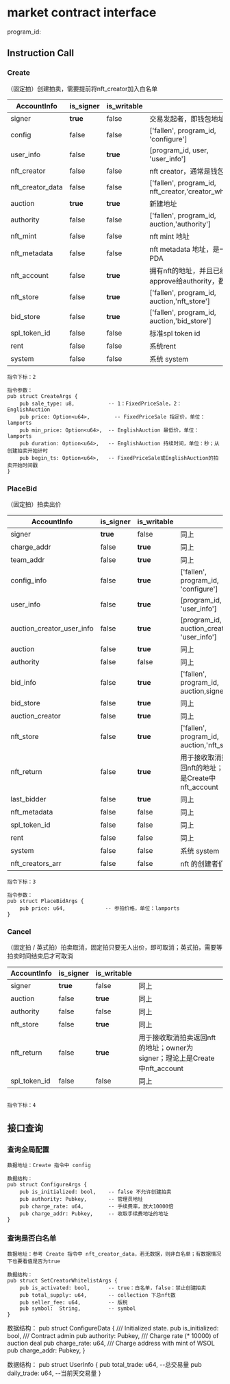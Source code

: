 # market contract interface

program_id: 

## Instruction Call

### Create

（固定拍）创建拍卖，需要提前将nft_creator加入白名单

| AccountInfo      | is_signer | is_writable |                                                           |
| ---------------- | --------- | ----------- | --------------------------------------------------------- |
| signer           | **true**  | false       | 交易发起者，即钱包地址                                    |
| config           | false     | false       | ['fallen', program_id, 'configure']       
| user_info        | false     | **true**    | [program_id, user, 'user_info']              
| nft_creator      | false     | false       | nft creator，通常是钱包地址                               |
| nft_creator_data | false     | false       | ['fallen', program_id, nft_creator,'creator_whitelist'] |
| auction          | **true**  | **true**    | 新建地址                                                  |
| authority        | false     | false       | ['fallen', program_id, auction,'authority']             |
| nft_mint         | false     | false       | nft mint 地址                                             |
| nft_metadata     | false     | false       | nft metadata 地址，是一个PDA                              |
| nft_account      | false     | **true**    | 拥有nft的地址，并且已经approve给authority，数量为1        |
| nft_store        | false     | **true**    | ['fallen', program_id, auction,'nft_store']             |
| bid_store        | false     | **true**    | ['fallen', program_id, auction,'bid_store']             |
| spl_token_id     | false     | false       | 标准spl token id                                          |
| rent             | false     | false       | 系统rent                                                  |
| system           | false     | false       | 系统 system                                               |

```
指令下标：2

指令参数：
pub struct CreateArgs {
    pub sale_type: u8,           -- 1：FixedPriceSale，2：EnglishAuction
    pub price: Option<u64>,		   -- FixedPriceSale 指定价，单位：lamports
    pub min_price: Option<u64>,  -- EnglishAuction 最低价，单位：lamports
    pub duration: Option<u64>,   -- EnglishAuction 持续时间，单位：秒；从创建拍卖开始计时
    pub begin_ts: Option<u64>,	 -- FixedPriceSale或EnglishAuction的拍卖开始时间戳
}
```

### PlaceBid

（固定拍）拍卖出价

| AccountInfo  | is_signer | is_writable |                                                              |
| ------------ | --------- | ----------- | ------------------------------------------------------------ |
| signer       | **true**  | false       | 同上                                                         |
| charge_addr  | false     | **true**    | 同上                                                         |
| team_addr    | false     | **true**    | 同上                                                         |
| config_info  | false     | **true**    |['fallen', program_id, 'configure']
| user_info    | false     | **true**        | [program_id, signer 'user_info']         
| auction_creator_user_info    | false     | **true**        | [program_id, auction_creator 'user_info']         
| auction      | false     | **true**    | 同上                                                         |
| authority    | false     | false       | 同上                                                         |
| bid_info     | false     | **true**    | ['fallen', program_id, auction,signer,'bid']               |
| bid_store    | false     | **true**    | 同上                                                         |
| auction_creator    | false     | **true**    | 同上                                                   |
| nft_store        | false     | **true**    | ['fallen', program_id, auction,'nft_store']             |
| nft_return   | false     | **true**    | 用于接收取消拍卖返回nft的地址；理论上是Create中nft_account |
| last_bidder | false     | **true**       | 同上                                                         |
| nft_metadata | false     | false       | 同上                                                         |
| spl_token_id | false     | false       | 同上                                                         |
| rent         | false     | false       | 同上                                                         |
| system       | false     | false       | 系统 system                                                  |
| nft_creators_arr       | false     | false       | nft 的创建者们                                     |

```
指令下标：3

指令参数：
pub struct PlaceBidArgs {
    pub price: u64,             -- 参拍价格，单位：lamports
}
```

### Cancel

（固定拍 / 英式拍）拍卖取消，固定拍只要无人出价，即可取消；英式拍，需要等拍卖时间结束后才可取消

| AccountInfo  | is_signer | is_writable |                                                              |
| ------------ | --------- | ----------- | ------------------------------------------------------------ |
| signer       | **true**  | false       | 同上                                                         |
| auction      | false     | **true**    | 同上                                                         |
| authority    | false     | false       | 同上                                                         |
| nft_store    | false     | **true**    | 同上                                                         |
| nft_return   | false     | **true**    | 用于接收取消拍卖返回nft的地址；owner为signer；理论上是Create中nft_account |
| spl_token_id | false     | false       | 同上                                                         |

```

指令下标：4
```
## 接口查询

### 查询全局配置

```
数据地址：Create 指令中 config

数据结构：
pub struct ConfigureArgs {
    pub is_initialized: bool,    -- false 不允许创建拍卖
    pub authority: Pubkey,       -- 管理员地址
    pub charge_rate: u64,        -- 手续费率，放大10000倍
    pub charge_addr: Pubkey,     -- 收取手续费地址的地址
}
```

### 查询是否白名单

```
数据地址：参考 Create 指令中 nft_creator_data，若无数据，则非白名单；有数据情况下也要看值是否为true

数据结构：
pub struct SetCreatorWhitelistArgs {
    pub is_activated: bool,      -- true：白名单，false：禁止创建拍卖
    pub total_supply: u64,       -- collection 下总nft数
    pub seller_fee: u64,         -- 版税
    pub symbol:  String,         -- symbol
}
```
数据结构：
pub struct ConfigureData {
    /// Initialized state.
    pub is_initialized: bool,
    /// Contract admin
    pub authority: Pubkey,
    /// Charge rate (* 10000) of auction deal
    pub charge_rate: u64,
    /// Charge address with mint of WSOL
    pub charge_addr: Pubkey,
}

数据结构：
pub struct UserInfo {
    pub total_trade: u64,     --总交易量
    pub daily_trade: u64,     --当前天交易量
}
